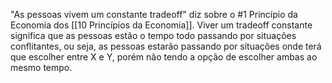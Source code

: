 "As pessoas vivem um constante tradeoff" diz sobre o #1 Princípio da Economia dos [[10 Princípios da Economia]].
Viver um tradeoff constante significa que as pessoas estão o tempo todo passando por situações conflitantes, ou seja, as pessoas estarão passando por situações onde terá que escolher entre X e Y, porém não tendo a opção de escolher ambas ao mesmo tempo.